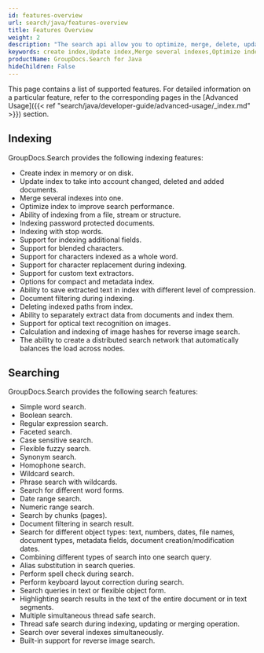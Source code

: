 ```yaml
---
id: features-overview
url: search/java/features-overview
title: Features Overview
weight: 2
description: "The search api allow you to optimize, merge, delete, update and create indexes along with many other fascinating features"
keywords: create index,Update index,Merge several indexes,Optimize index
productName: GroupDocs.Search for Java
hideChildren: False
---
```

This page contains a list of supported features. For detailed information on a particular feature, refer to the corresponding pages in the [Advanced Usage]({{< ref "search/java/developer-guide/advanced-usage/_index.md" >}}) section.

## Indexing

GroupDocs.Search provides the following indexing features:

*   Create index in memory or on disk.
*   Update index to take into account changed, deleted and added documents.
*   Merge several indexes into one.
*   Optimize index to improve search performance.
*   Ability of indexing from a file, stream or structure.
*   Indexing password protected documents.
*   Indexing with stop words.
*   Support for indexing additional fields.
*   Support for blended characters.
*   Support for characters indexed as a whole word.
*   Support for character replacement during indexing.
*   Support for custom text extractors.
*   Options for compact and metadata index.
*   Ability to save extracted text in index with different level of compression.
*   Document filtering during indexing.
*   Deleting indexed paths from index.
*   Ability to separately extract data from documents and index them.
*   Support for optical text recognition on images.
*   Calculation and indexing of image hashes for reverse image search.
*   The ability to create a distributed search network that automatically balances the load across nodes.

## Searching

GroupDocs.Search provides the following search features:

*   Simple word search.
*   Boolean search.
*   Regular expression search.
*   Faceted search.
*   Case sensitive search.
*   Flexible fuzzy search.
*   Synonym search.
*   Homophone search.
*   Wildcard search.
*   Phrase search with wildcards.
*   Search for different word forms.
*   Date range search.
*   Numeric range search.
*   Search by chunks (pages).
*   Document filtering in search result.
*   Search for different object types: text, numbers, dates, file names, document types, metadata fields, document creation/modification dates.
*   Combining different types of search into one search query.
*   Alias substitution in search queries.
*   Perform spell check during search.
*   Perform keyboard layout correction during search.
*   Search queries in text or flexible object form.
*   Highlighting search results in the text of the entire document or in text segments.
*   Multiple simultaneous thread safe search.
*   Thread safe search during indexing, updating or merging operation.
*   Search over several indexes simultaneously.
*   Built-in support for reverse image search.
